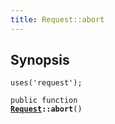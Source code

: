 ```yaml
---
title: Request::abort
---
```


## Synopsis

<code>uses('request');</code>

<code>public function <b><a href="Request">Request</a>::abort</b>()</code>

